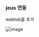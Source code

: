 ### jeus 연동

webtob를 추가 

![image](https://user-images.githubusercontent.com/38831314/146136126-f8a23627-39b6-4983-b1cd-98bb4514d0aa.png)
